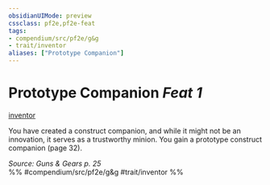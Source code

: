 ```yaml
---
obsidianUIMode: preview
cssclass: pf2e,pf2e-feat
tags:
- compendium/src/pf2e/g&g
- trait/inventor
aliases: ["Prototype Companion"]
---
```

# Prototype Companion  *Feat 1*  
[inventor](Reference/Rules/Traits/inventor-g-g.md "Inventor Class Trait")  


You have created a construct companion, and while it might not be an innovation, it serves as a trustworthy minion. You gain a prototype construct companion (page 32).

*Source: Guns & Gears p. 25*  
%% #compendium/src/pf2e/g&g #trait/inventor %%